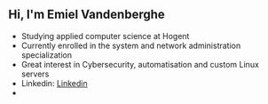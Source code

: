 ## Hi, I'm Emiel Vandenberghe

- Studying applied computer science at Hogent <br>
- Currently enrolled in the system and network administration specialization <br>
- Great interest in Cybersecurity, automatisation and custom Linux servers <br>
- Linkedin: [Linkedin](https://www.linkedin.com/in/emiel-vandenberghe-197920181/) <br>
- 
